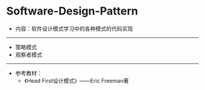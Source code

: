 # Software-Design-Pattern

- 内容：软件设计模式学习中的各种模式的代码实现

---

- 策略模式
- 观察者模式

---

- 参考教材：
  - 《Head First设计模式》——Eric Freeman著
